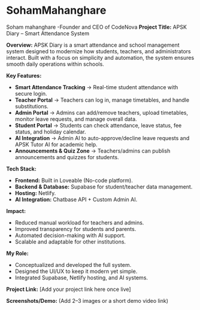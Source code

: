 # SohamMahanghare
Soham mahanghare -Founder and CEO of CodeNova 
**Project Title:** APSK Diary – Smart Attendance System

**Overview:**
APSK Diary is a smart attendance and school management system designed to modernize how students, teachers, and administrators interact. Built with a focus on simplicity and automation, the system ensures smooth daily operations within schools.

**Key Features:**

* **Smart Attendance Tracking** → Real-time student attendance with secure login.
* **Teacher Portal** → Teachers can log in, manage timetables, and handle substitutions.
* **Admin Portal** → Admins can add/remove teachers, upload timetables, monitor leave requests, and manage overall data.
* **Student Portal** → Students can check attendance, leave status, fee status, and holiday calendar.
* **AI Integration** → Admin AI to auto-approve/decline leave requests and APSK Tutor AI for academic help.
* **Announcements & Quiz Zone** → Teachers/admins can publish announcements and quizzes for students.

**Tech Stack:**

* **Frontend:** Built in Loveable (No-code platform).
* **Backend & Database:** Supabase for student/teacher data management.
* **Hosting:** Netlify.
* **AI Integration:** Chatbase API + Custom Admin AI.

**Impact:**

* Reduced manual workload for teachers and admins.
* Improved transparency for students and parents.
* Automated decision-making with AI support.
* Scalable and adaptable for other institutions.

**My Role:**

* Conceptualized and developed the full system.
* Designed the UI/UX to keep it modern yet simple.
* Integrated Supabase, Netlify hosting, and AI systems.

**Project Link:** [Add your project link here once live]

**Screenshots/Demo:**
(Add 2–3 images or a short demo video link)
